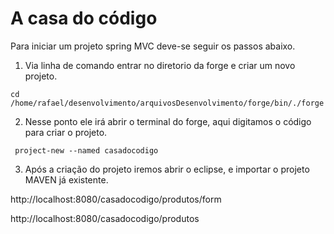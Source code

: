# A casa do código

Para iniciar um projeto spring MVC deve-se seguir os passos abaixo.

1) Via linha de comando entrar no diretorio da forge e criar um novo projeto.

``` cd /home/rafael/desenvolvimento/arquivosDesenvolvimento/forge/bin/./forge ```

2) Nesse ponto ele irá abrir o terminal do forge, aqui digitamos o código para criar o projeto.

``` project-new --named casadocodigo```

3) Após a criação do projeto iremos abrir o eclipse, e importar o projeto MAVEN já existente.



http://localhost:8080/casadocodigo/produtos/form

http://localhost:8080/casadocodigo/produtos
